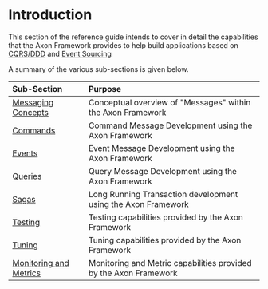 # Introduction

This section of the reference guide intends to cover in detail the capabilities that the Axon Framework provides to help build applications based on [CQRS/DDD](../architecture-overview/#ddd-and-cqrs) and [Event Sourcing](../architecture-overview/event-sourcing.md)

A summary of the various sub-sections is given below.

| Sub-Section | Purpose |
| :--- | :--- |
| [Messaging Concepts](messaging-concepts/) | Conceptual overview of "Messages" within the Axon Framework |
| [Commands](axon-framework-commands/) | Command Message Development using the Axon Framework |
| [Events](events/) | Event Message Development using the Axon Framework |
| [Queries](queries/) | Query Message Development using the Axon Framework |
| [Sagas](sagas/) | Long Running Transaction development using the Axon Framework |
| [Testing](testing/) | Testing capabilities provided by the Axon Framework |
| [Tuning](tuning/) | Tuning capabilities provided by the Axon Framework |
| [Monitoring and Metrics](monitoring-and-metrics.md) | Monitoring and Metric capabilities provided by the Axon Framework |

